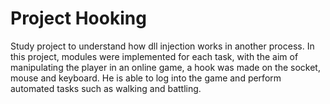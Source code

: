 # Project Hooking
Study project to understand how dll injection works in another process. In this project, modules were implemented for each task, with the aim of manipulating the player in an online game, a hook was made on the socket, mouse and keyboard. He is able to log into the game and perform automated tasks such as walking and battling.
